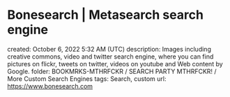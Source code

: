 # Bonesearch | Metasearch search engine

created: October 6, 2022 5:32 AM (UTC)
description: Images including creative commons, video and twitter search engine, where you can find pictures on flickr, tweets on twitter, videos on youtube and Web content by Google.
folder: BOOKMRKS-MTHRFCKR / SEARCH PARTY MTHRFCKR! / More Custom Search Engines
tags: Search, custom
url: https://www.bonesearch.com